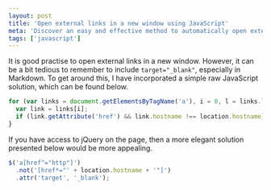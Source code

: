 ```yaml
---
layout: post
title: 'Open external links in a new window using JavaScript'
meta: 'Discover an easy and effective method to automatically open external links in a new window using JavaScript and jQuery.'
tags: ['javascript']
---
```


It is good practise to open external links in a new window.
However, it can be a bit tedious to remember to include `target="_blank"`, especially in Markdown.
To get around this, I have incorporated a simple raw JavaScript solution, which can be found below.

<!--more-->

```js
for (var links = document.getElementsByTagName('a'), i = 0, l = links.length; i < l; i++) {
  var link = links[i];
  if (link.getAttribute('href') && link.hostname !== location.hostname) link.target = '_blank';
}
```

If you have access to jQuery on the page, then a more elegant solution presented below would be more appealing.

```js
$('a[href^="http"]')
  .not('[href*="' + location.hostname + '"]')
  .attr('target', '_blank');
```
